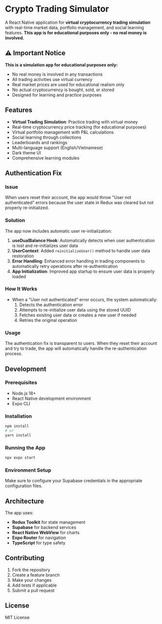 # Crypto Trading Simulator

A React Native application for **virtual cryptocurrency trading simulation** with real-time market data, portfolio management, and social learning features. **This app is for educational purposes only - no real money is involved.**

## ⚠️ Important Notice

**This is a simulation app for educational purposes only:**

- No real money is involved in any transactions
- All trading activities use virtual currency
- Real market prices are used for educational realism only
- No actual cryptocurrency is bought, sold, or stored
- Designed for learning and practice purposes

## Features

- **Virtual Trading Simulation**: Practice trading with virtual money
- Real-time cryptocurrency price tracking (for educational purposes)
- Virtual portfolio management with P&L calculations
- Social learning through collections
- Leaderboards and rankings
- Multi-language support (English/Vietnamese)
- Dark theme UI
- Comprehensive learning modules

## Authentication Fix

### Issue

When users reset their account, the app would throw "User not authenticated" errors because the user state in Redux was cleared but not properly re-initialized.

### Solution

The app now includes automatic user re-initialization:

1. **useDualBalance Hook**: Automatically detects when user authentication is lost and re-initializes user data
2. **UserContext**: Added `reinitializeUser()` method to handle user data restoration
3. **Error Handling**: Enhanced error handling in trading components to automatically retry operations after re-authentication
4. **App Initialization**: Improved app startup to ensure user data is properly loaded

### How It Works

- When a "User not authenticated" error occurs, the system automatically:
  1. Detects the authentication error
  2. Attempts to re-initialize user data using the stored UUID
  3. Fetches existing user data or creates a new user if needed
  4. Retries the original operation

### Usage

The authentication fix is transparent to users. When they reset their account and try to trade, the app will automatically handle the re-authentication process.

## Development

### Prerequisites

- Node.js 18+
- React Native development environment
- Expo CLI

### Installation

```bash
npm install
# or
yarn install
```

### Running the App

```bash
npx expo start
```

### Environment Setup

Make sure to configure your Supabase credentials in the appropriate configuration files.

## Architecture

The app uses:

- **Redux Toolkit** for state management
- **Supabase** for backend services
- **React Native WebView** for charts
- **Expo Router** for navigation
- **TypeScript** for type safety

## Contributing

1. Fork the repository
2. Create a feature branch
3. Make your changes
4. Add tests if applicable
5. Submit a pull request

## License

MIT License
